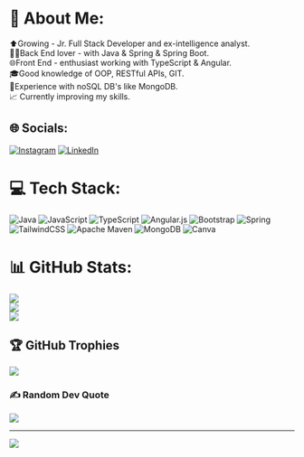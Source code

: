 # 💫 About Me:
⬆️Growing - Jr. Full Stack Developer and ex-intelligence analyst. <br>👨‍💻Back End lover - with Java & Spring & Spring Boot.<br>🌐Front End - enthusiast working with TypeScript & Angular. <br>🎓Good knowledge of OOP, RESTful APIs, GIT. <br>📂Experience with noSQL DB's like MongoDB.<br>📈 Currently improving my skills.


## 🌐 Socials:
[![Instagram](https://img.shields.io/badge/Instagram-%23E4405F.svg?logo=Instagram&logoColor=white)](https://instagram.com/madalinn.silviu) [![LinkedIn](https://img.shields.io/badge/LinkedIn-%230077B5.svg?logo=linkedin&logoColor=white)](https://linkedin.com/in/madalinm) 

# 💻 Tech Stack:
![Java](https://img.shields.io/badge/java-%23ED8B00.svg?style=for-the-badge&logo=java&logoColor=white) ![JavaScript](https://img.shields.io/badge/javascript-%23323330.svg?style=for-the-badge&logo=javascript&logoColor=%23F7DF1E) ![TypeScript](https://img.shields.io/badge/typescript-%23007ACC.svg?style=for-the-badge&logo=typescript&logoColor=white) ![Angular.js](https://img.shields.io/badge/angular.js-%23E23237.svg?style=for-the-badge&logo=angularjs&logoColor=white) ![Bootstrap](https://img.shields.io/badge/bootstrap-%23563D7C.svg?style=for-the-badge&logo=bootstrap&logoColor=white) ![Spring](https://img.shields.io/badge/spring-%236DB33F.svg?style=for-the-badge&logo=spring&logoColor=white) ![TailwindCSS](https://img.shields.io/badge/tailwindcss-%2338B2AC.svg?style=for-the-badge&logo=tailwind-css&logoColor=white) ![Apache Maven](https://img.shields.io/badge/Apache%20Maven-C71A36?style=for-the-badge&logo=Apache%20Maven&logoColor=white) ![MongoDB](https://img.shields.io/badge/MongoDB-%234ea94b.svg?style=for-the-badge&logo=mongodb&logoColor=white) ![Canva](https://img.shields.io/badge/Canva-%2300C4CC.svg?style=for-the-badge&logo=Canva&logoColor=white)
# 📊 GitHub Stats:
![](https://github-readme-stats.vercel.app/api?username=madalinsilviu&theme=merko&hide_border=false&include_all_commits=false&count_private=false)<br/>
![](https://github-readme-streak-stats.herokuapp.com/?user=madalinsilviu&theme=merko&hide_border=false)<br/>
![](https://github-readme-stats.vercel.app/api/top-langs/?username=madalinsilviu&theme=merko&hide_border=false&include_all_commits=false&count_private=false&layout=compact)

## 🏆 GitHub Trophies
![](https://github-profile-trophy.vercel.app/?username=madalinsilviu&theme=radical&no-frame=false&no-bg=false&margin-w=4)

### ✍️ Random Dev Quote
![](https://quotes-github-readme.vercel.app/api?type=horizontal&theme=radical)

---
[![](https://visitcount.itsvg.in/api?id=madalinsilviu&icon=6&color=1)](https://visitcount.itsvg.in)

<!-- Proudly created with GPRM ( https://gprm.itsvg.in ) -->
